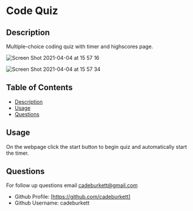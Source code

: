 
  # Code Quiz

  ## Description
  Multiple-choice coding quiz with timer and highscores page.

  ![Screen Shot 2021-04-04 at 15 57 16](https://user-images.githubusercontent.com/71572375/113523743-94274c80-955e-11eb-9f4d-572e4d405b6f.png)
  
  ![Screen Shot 2021-04-04 at 15 57 34](https://user-images.githubusercontent.com/71572375/113523745-98ec0080-955e-11eb-9194-ada8c032de3e.png)

  ## Table of Contents
  * [Description](#description)
  * [Usage](#usage)
  * [Questions](#questions)

  ## Usage
  On the webpage click the start button to begin quiz and automatically start the timer.

  ## Questions
  For follow up questions email cadeburkett@gmail.com 
  * Github Profile: [https://github.com/cadeburkett] 
  * Github Username: cadeburkett
  
